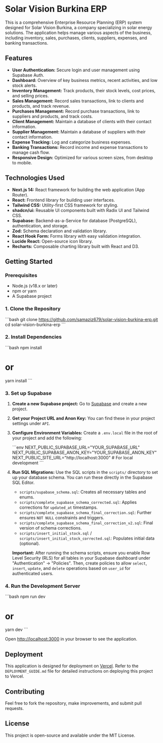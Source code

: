 # Solar Vision Burkina ERP

This is a comprehensive Enterprise Resource Planning (ERP) system designed for Solar Vision Burkina, a company specializing in solar energy solutions. The application helps manage various aspects of the business, including inventory, sales, purchases, clients, suppliers, expenses, and banking transactions.

## Features

*   **User Authentication:** Secure login and user management using Supabase Auth.
*   **Dashboard:** Overview of key business metrics, recent activities, and low stock alerts.
*   **Inventory Management:** Track products, their stock levels, cost prices, and selling prices.
*   **Sales Management:** Record sales transactions, link to clients and products, and track revenue.
*   **Purchases Management:** Record purchase transactions, link to suppliers and products, and track costs.
*   **Client Management:** Maintain a database of clients with their contact information.
*   **Supplier Management:** Maintain a database of suppliers with their contact information.
*   **Expense Tracking:** Log and categorize business expenses.
*   **Banking Transactions:** Record income and expense transactions to manage cash flow.
*   **Responsive Design:** Optimized for various screen sizes, from desktop to mobile.

## Technologies Used

*   **Next.js 14:** React framework for building the web application (App Router).
*   **React:** Frontend library for building user interfaces.
*   **Tailwind CSS:** Utility-first CSS framework for styling.
*   **shadcn/ui:** Reusable UI components built with Radix UI and Tailwind CSS.
*   **Supabase:** Backend-as-a-Service for database (PostgreSQL), authentication, and storage.
*   **Zod:** Schema declaration and validation library.
*   **React Hook Form:** Forms library with easy validation integration.
*   **Lucide React:** Open-source icon library.
*   **Recharts:** Composable charting library built with React and D3.

## Getting Started

### Prerequisites

*   Node.js (v18.x or later)
*   npm or yarn
*   A Supabase project

### 1. Clone the Repository

\`\`\`bash
git clone https://github.com/samaziz679/solar-vision-burkina-erp.git
cd solar-vision-burkina-erp
\`\`\`

### 2. Install Dependencies

\`\`\`bash
npm install
# or
yarn install
\`\`\`

### 3. Set up Supabase

1.  **Create a new Supabase project:** Go to [Supabase](https://supabase.com/) and create a new project.
2.  **Get your Project URL and Anon Key:** You can find these in your project settings under `API`.
3.  **Configure Environment Variables:** Create a `.env.local` file in the root of your project and add the following:

    \`\`\`env
    NEXT_PUBLIC_SUPABASE_URL="YOUR_SUPABASE_URL"
    NEXT_PUBLIC_SUPABASE_ANON_KEY="YOUR_SUPABASE_ANON_KEY"
    NEXT_PUBLIC_SITE_URL="http://localhost:3000" # For local development
    \`\`\`

4.  **Run SQL Migrations:** Use the SQL scripts in the `scripts/` directory to set up your database schema. You can run these directly in the Supabase SQL Editor.
    *   `scripts/supabase_schema.sql`: Creates all necessary tables and enums.
    *   `scripts/complete_supabase_schema_corrected.sql`: Applies corrections for `updated_at` timestamps.
    *   `scripts/complete_supabase_schema_final_correction.sql`: Further ensures `NOT NULL` constraints and triggers.
    *   `scripts/complete_supabase_schema_final_correction_v2.sql`: Final version of schema corrections.
    *   `scripts/insert_initial_stock.sql` / `scripts/insert_initial_stock_corrected.sql`: Populates initial data (optional).

    **Important:** After running the schema scripts, ensure you enable Row Level Security (RLS) for all tables in your Supabase dashboard under "Authentication" -> "Policies". Then, create policies to allow `select`, `insert`, `update`, and `delete` operations based on `user_id` for authenticated users.

### 4. Run the Development Server

\`\`\`bash
npm run dev
# or
yarn dev
\`\`\`

Open [http://localhost:3000](http://localhost:3000) in your browser to see the application.

## Deployment

This application is designed for deployment on [Vercel](https://vercel.com/). Refer to the `DEPLOYMENT_GUIDE.md` file for detailed instructions on deploying this project to Vercel.

## Contributing

Feel free to fork the repository, make improvements, and submit pull requests.

## License

This project is open-source and available under the MIT License.
